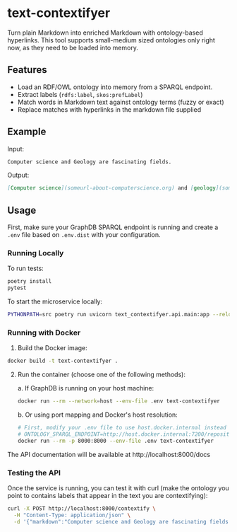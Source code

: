 # text-contextifyer

Turn plain Markdown into enriched Markdown with ontology-based hyperlinks. This tool supports small-medium sized ontologies only right now, as they need to be loaded into memory. 

## Features
- Load an RDF/OWL ontology into memory from a SPARQL endpoint.
- Extract labels (`rdfs:label`, `skos:prefLabel`)
- Match words in Markdown text against ontology terms (fuzzy or exact)
- Replace matches with hyperlinks in the markdown file supplied

## Example

Input:
```markdown
Computer science and Geology are fascinating fields.
```
Output:
```markdown
[Computer science](someurl-about-computerscience.org) and [geology](some-otherurl-related-to-geology.org) are fascinating fields.
```

## Usage

First, make sure your GraphDB SPARQL endpoint is running and create a `.env` file based on `.env.dist` with your configuration.

### Running Locally

To run tests:
```bash
poetry install
pytest
```

To start the microservice locally:
```bash
PYTHONPATH=src poetry run uvicorn text_contextifyer.api.main:app --reload
```

### Running with Docker

1. Build the Docker image:
```bash
docker build -t text-contextifyer .
```

2. Run the container (choose one of the following methods):

   a. If GraphDB is running on your host machine:
   ```bash
   docker run --rm --network=host --env-file .env text-contextifyer
   ```

   b. Or using port mapping and Docker's host resolution:
   ```bash
   # First, modify your .env file to use host.docker.internal instead of localhost:
   # ONTOLOGY_SPARQL_ENDPOINT=http://host.docker.internal:7200/repositories/your-repo
   docker run --rm -p 8000:8000 --env-file .env text-contextifyer
   ```

The API documentation will be available at http://localhost:8000/docs

### Testing the API

Once the service is running, you can test it with curl (make the ontology you point to contains labels that appear in the text you are contextifying):
```bash
curl -X POST http://localhost:8000/contextify \
  -H "Content-Type: application/json" \
  -d '{"markdown":"Computer science and Geology are fascinating fields."}'
```